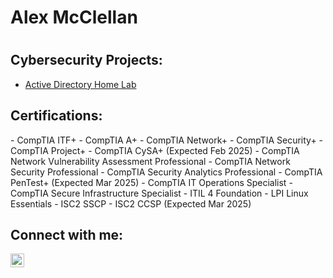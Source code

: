 <h1>Alex McClellan<h1>
  
<h2>Cybersecurity Projects:</h2>

  - [Active Directory Home Lab](https://github.com/alexmcclellan/LABURL)

<h2>Certifications:</h2>
- CompTIA ITF+
- CompTIA A+
- CompTIA Network+ 
- CompTIA Security+ 
- CompTIA Project+
- CompTIA CySA+  (Expected Feb 2025)
- CompTIA Network Vulnerability Assessment Professional
- CompTIA Network Security Professional
- CompTIA Security Analytics Professional
- CompTIA PenTest+ (Expected Mar 2025)
- CompTIA IT Operations Specialist
- CompTIA Secure Infrastructure Specialist
- ITIL 4 Foundation
- LPI Linux Essentials
- ISC2 SSCP
- ISC2 CCSP (Expected Mar 2025)



<h2>Connect with me:</h2>

[<img align="left" alt="Alex McClellan | LinkedIn" width="22px" src="https://cdn.jsdelivr.net/npm/simple-icons@v3/icons/linkedin.svg" />][linkedin]

[twitter]: https://twitter.com/joshmadakor
[youtube]: https://www.youtube.com/c/joshmadakor
[instagram]: https://www.instagram.com/joshmadakor/
[linkedin]: https://www.linkedin.com/in/alexandermcclellan/

<!--
**joshmadakor1/joshmadakor1** is a ✨ _special_ ✨ repository because its `README.md` (this file) appears on your GitHub profile.

Here are some ideas to get you started:

- 🔭 I’m currently working on ...
- 🌱 I’m currently learning ...
- 👯 I’m looking to collaborate on ...
- 🤔 I’m looking for help with ...
- 💬 Ask me about ...
- 📫 How to reach me: ...
- 😄 Pronouns: ...
- ⚡ Fun fact: ...
-->
